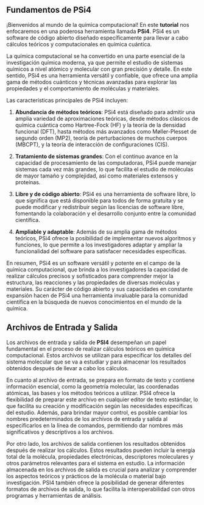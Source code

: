 ## Fundamentos de PSi4
¡Bienvenidos al mundo de la química computacional! En este **tutorial** nos enfocaremos en una poderosa herramienta llamada **PSi4**. PSi4 es un software de código abierto diseñado específicamente para llevar a cabo cálculos teóricos y computacionales en química cuántica.

La química computacional se ha convertido en una parte esencial de la investigación química moderna, ya que permite el estudio de sistemas químicos a nivel atómico y molecular con gran precisión y detalle. En este sentido, PSi4 es una herramienta versátil y confiable, que ofrece una amplia gama de métodos cuánticos y técnicas avanzadas para explorar las propiedades y el comportamiento de moléculas y materiales.

Las características principales de PSi4 incluyen:

1. **Abundancia de métodos teóricos**: PSi4 está diseñado para admitir una amplia variedad de aproximaciones teóricas, desde métodos clásicos de química cuántica como Hartree-Fock (HF) y la teoría de la densidad funcional (DFT), hasta métodos más avanzados como Møller-Plesset de segundo orden (MP2), teoría de perturbaciones de muchos cuerpos (MBCPT), y la teoría de interacción de configuraciones (CIS).

2. **Tratamiento de sistemas grandes**: Con el continuo avance en la capacidad de procesamiento de las computadoras, PSi4 puede manejar sistemas cada vez más grandes, lo que facilita el estudio de moléculas de mayor tamaño y complejidad, así como materiales extensos y proteínas.

3. **Libre y de código abierto**: PSi4 es una herramienta de software libre, lo que significa que está disponible para todos de forma gratuita y se puede modificar y redistribuir según las licencias de software libre, fomentando la colaboración y el desarrollo conjunto entre la comunidad científica.

4. **Ampliable y adaptable**: Además de su amplia gama de métodos teóricos, PSi4 ofrece la posibilidad de implementar nuevos algoritmos y funciones, lo que permite a los investigadores adaptar y ampliar la funcionalidad del software para satisfacer necesidades específicas.

En resumen, PSi4 es un software versátil y potente en el campo de la química computacional, que brinda a los investigadores la capacidad de realizar cálculos precisos y sofisticados para comprender mejor la estructura, las reacciones y las propiedades de diversas moléculas y materiales. Su carácter de código abierto y sus capacidades en constante expansión hacen de PSi4 una herramienta invaluable para la comunidad científica en la búsqueda de nuevos conocimientos en el mundo de la química.

## Archivos de Entrada y Salida

Los archivos de entrada y salida de **PSI4** desempeñan un papel fundamental en el proceso de realizar cálculos teóricos en química computacional. Estos archivos se utilizan para especificar los detalles del sistema molecular que se va a estudiar y para almacenar los resultados obtenidos después de llevar a cabo los cálculos.

En cuanto al archivo de entrada, se prepara en formato de texto y contiene información esencial, como la geometría molecular, las coordenadas atómicas, las bases y los métodos teóricos a utilizar. PSI4 ofrece la flexibilidad de preparar este archivo en cualquier editor de texto estándar, lo que facilita su creación y modificación según las necesidades específicas del estudio. Además, para brindar mayor control, es posible cambiar los nombres predeterminados de los archivos de entrada y salida al especificarlos en la línea de comandos, permitiendo dar nombres más significativos y descriptivos a los archivos.

Por otro lado, los archivos de salida contienen los resultados obtenidos después de realizar los cálculos. Estos resultados pueden incluir la energía total de la molécula, propiedades electrónicas, descriptores moleculares y otros parámetros relevantes para el sistema en estudio. La información almacenada en los archivos de salida es crucial para analizar y comprender los aspectos teóricos y prácticos de la molécula o material bajo investigación. PSI4 también ofrece la posibilidad de generar diferentes formatos de archivos de salida, lo que facilita la interoperabilidad con otros programas y herramientas de análisis.
